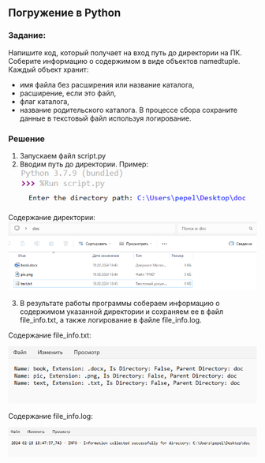 ## Погружение в Python
### Задание:

Напишите код, который получает на вход путь до директории на ПК. 
Соберите информацию о содержимом в виде объектов namedtuple.
Каждый объект хранит:
- имя файла без расширения или название каталога,
- расширение, если это файл,
- флаг каталога,
- название родительского каталога.
В процессе сбора сохраните данные в текстовый файл используя логирование.

### Решение

1. Запускаем файл script.py
2. Вводим путь до директории. Пример:
![Задание](/1.png)

Содержание директории:
![Задание](/2.png)

3. В результате работы программы собераем информацию о содержимом указанной директории и сохраняем ее в файл file_info.txt, а также логирование в файле file_info.log.

Содержание file_info.txt:

![Задание](/3.png)


Содержание file_info.log:

![Задание](/4.png)
